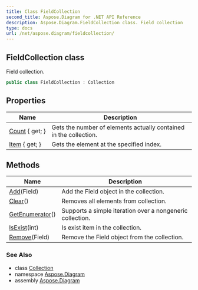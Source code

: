 ```yaml
---
title: Class FieldCollection
second_title: Aspose.Diagram for .NET API Reference
description: Aspose.Diagram.FieldCollection class. Field collection
type: docs
url: /net/aspose.diagram/fieldcollection/
---
```

## FieldCollection class

Field collection.

```csharp
public class FieldCollection : Collection
```

## Properties

| Name | Description |
| --- | --- |
| [Count](../../aspose.diagram/collection/count/) { get; } | Gets the number of elements actually contained in the collection. |
| [Item](../../aspose.diagram/fieldcollection/item/) { get; } | Gets the element at the specified index. |

## Methods

| Name | Description |
| --- | --- |
| [Add](../../aspose.diagram/fieldcollection/add/)(Field) | Add the Field object in the collection. |
| [Clear](../../aspose.diagram/collection/clear/)() | Removes all elements from collection. |
| [GetEnumerator](../../aspose.diagram/collection/getenumerator/)() | Supports a simple iteration over a nongeneric collection. |
| [IsExist](../../aspose.diagram/collection/isexist/)(int) | Is exist item in the collection. |
| [Remove](../../aspose.diagram/fieldcollection/remove/)(Field) | Remove the Field object from the collection. |

### See Also

* class [Collection](../collection/)
* namespace [Aspose.Diagram](../../aspose.diagram/)
* assembly [Aspose.Diagram](../../)


